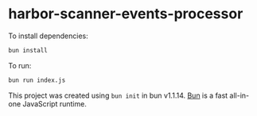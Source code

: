 # harbor-scanner-events-processor

To install dependencies:

```bash
bun install
```

To run:

```bash
bun run index.js
```

This project was created using `bun init` in bun v1.1.14. [Bun](https://bun.sh) is a fast all-in-one JavaScript runtime.
